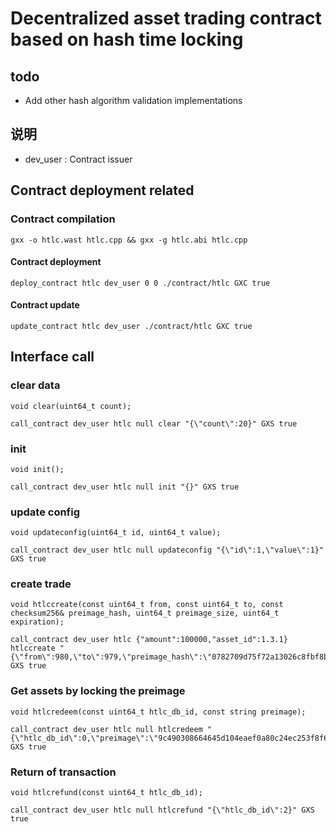 # Decentralized asset trading contract based on hash time locking


## todo
+ Add other hash algorithm validation implementations

## 说明
+ dev_user : Contract issuer

## Contract deployment related
### Contract compilation
``````
gxx -o htlc.wast htlc.cpp && gxx -g htlc.abi htlc.cpp
``````
#### Contract deployment
``````
deploy_contract htlc dev_user 0 0 ./contract/htlc GXC true
``````
#### Contract update
``````
update_contract htlc dev_user ./contract/htlc GXC true
``````

## Interface call
### clear data 
``````
void clear(uint64_t count);

call_contract dev_user htlc null clear "{\"count\":20}" GXS true
``````
### init
``````
void init();

call_contract dev_user htlc null init "{}" GXS true
``````
### update config
``````
void updateconfig(uint64_t id, uint64_t value);

call_contract dev_user htlc null updateconfig "{\"id\":1,\"value\":1}" GXS true
``````
### create trade
``````
void htlccreate(const uint64_t from, const uint64_t to, const checksum256& preimage_hash, uint64_t preimage_size, uint64_t expiration);

call_contract dev_user htlc {"amount":100000,"asset_id":1.3.1} htlccreate "{\"from\":980,\"to\":979,\"preimage_hash\":\"0782709d75f72a13026c8fbf8ba761045210bd0bbeae5678a16752a7e2ce3a31\",\"preimage_size\":64,\"expiration\":3600}" GXS true
``````
### Get assets by locking the preimage
``````
void htlcredeem(const uint64_t htlc_db_id, const string preimage);

call_contract dev_user htlc null htlcredeem "{\"htlc_db_id\":0,\"preimage\":\"9c490308664645d104eaef0a80c24ec253f8f656ef7d0832929ce46a1655b35c\"}" GXS true
``````
### Return of transaction
``````
void htlcrefund(const uint64_t htlc_db_id);

call_contract dev_user htlc null htlcrefund "{\"htlc_db_id\":2}" GXS true
``````

